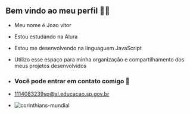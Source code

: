 ## Bem vindo ao meu perfil 💙🖤


- Meu nome é Joao vitor
 
- Estou estudando na Alura
- Estou me desenvolvendo na linguaguem JavaScript
- Utilizo esse espaço para minha organização e compartilhamento dos meus projetos desenvolvidos

- ###  Você pode entrar em contato comigo 📧

- 1114083239sp@al.educacao.sp.gov.br

- ![corinthians-mundial](https://github.com/user-attachments/assets/a85955e6-52ef-4c95-ac01-d285c2319c73)

